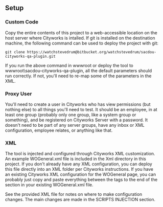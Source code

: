 ## Setup

### Custom Code

Copy the entire contents of this project to a web-accessible location on the host server where Cityworks is intalled.
If git is installed on the destination machine, the following command can be used to deploy the project with git:

    git clone https://watchstevedrum@bitbucket.org/watchstevedrum/sacdou-cityworks-qa-plugin.git

If you run the above command in wwwroot or deploy the tool to wwwroot\sacdou-cityworks-qa-plugin, all the default parameters should run correctly.
If not, you'll need to re-map some of the parameters in the XML.

### Proxy User

You'll need to create a user in Cityworks who has view permissions (but nothing else) to all things you'll need to test.
It should be an employee, in at least one group (probably only one group, like a system group or something), and be registered on Cityworks Server with a password.
It doesn't need to be part of any server groups, have any inbox or XML configuration, employee relates, or anything like that.

### XML

The tool is injected and configured through Cityworks XML customization.  An example WOGeneral.xml file is included in the Xml directory in this project.
If you don't already have any XML configuration, you can deploy this file directly into an XML folder per Cityworks instructions.
If you have an existing Cityworks XML configuration for the WOGeneral page, you can probably just copy and paste everything between the <layout> tags to the end of the <layout> section in your existing WOGeneral.xml file.

See the provided XML file for notes on where to make configuration changes.
The main changes are made in the SCRIPTS INJECTION section.
